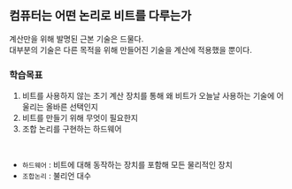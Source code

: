 ## 컴퓨터는 어떤 논리로 비트를 다루는가

계산만을 위해 발명된 근본 기술은 드물다. <br>
대부분의 기술은 다른 목적을 위해 만들어진 기술을 계산에 적용했을 뿐이다.

### 학습목표
1. 비트를 사용하지 않는 초기 계산 장치를 통해 왜 비트가 오늘날 사용하는 기술에 어울리는 올바른 선택인지
2. 비트를 만들기 위해 무엇이 필요한지
3. 조합 논리를 구현하는 하드웨어

<br>

* `하드웨어` : 비트에 대해 동작하는 장치를 포함해 모든 물리적인 장치
* `조합논리` : 불리언 대수